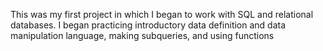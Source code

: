 This was my first project in which I began to work with SQL and relational databases. I began practicing introductory data definition and data manipulation language, making subqueries, and using functions

